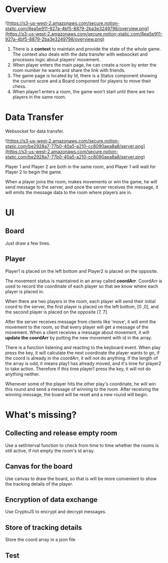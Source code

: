 # Overview

![https://s3-us-west-2.amazonaws.com/secure.notion-static.com/8ea5e911-927a-4bf5-8879-2ba3e3249798/overview.png](https://s3-us-west-2.amazonaws.com/secure.notion-static.com/8ea5e911-927a-4bf5-8879-2ba3e3249798/overview.png)

1. There is a **context** to maintain and provide the state of the whole game. The context also deals with the data transfer with websocket and processes logic about players' movement.
2. When player enters the main page, he can create a room by enter the room number he wants and share the link with friends. 
3. The game page is located by Id, there is a Status component showing the current score and a Board component for players to move their chess.
4. When player1 enters a room, the game won't start until there are two players in the same room.

# Data Transfer

Websocket for data transfer.

![https://s3-us-west-2.amazonaws.com/secure.notion-static.com/be2928a7-77b0-40a5-a210-cc8090aea8a8/server.png](https://s3-us-west-2.amazonaws.com/secure.notion-static.com/be2928a7-77b0-40a5-a210-cc8090aea8a8/server.png)

Player 1 and Player 2 are both in the same room, and Player 1 will  wait for Player 2 to begin the game. 

When a player joins the room, makes movements or win the game, he will send message to the server, and once the server receives the message, it will emits the message data to the room where players are in.

# UI

## Board

Just draw a few lines.

## Player

Player1 is placed on the left bottom and Player2 is placed on the opposite.

The movement status is maintained in an array called **coordArr**. CoordArr is used to record the coordinate of each player so that we know where each player is placed in.

When there are two players in the room, each player will send their initial coord to the server, the first player is placed on the left bottom, [0 ,0], and the second player  is placed on the opposite [7, 7].

After the server receives message from clients like 'move', it will emit the movement to the room, so that every player will get a message of the movement. When a client receives a message about movement, it will **update the coordArr** by putting the new movement with id in the array.

There is a function listening and reacting to the keyboard event. When play press the key, it will calculate the next coordinate the player wants to go, if the coord is already in the coordArr, it will not do anything. If the length of the array is odd, it means play1 has already moved, and it's time for player2 to take action. Therefore if this time player1 press the key, it will not do anything neither.

Whenever some of the player hits the other play's coordinate, he will win this round and send a message of winning to the room. After receiving the winning message, the board will be reset and a new round will begin.

# What's missing?

## Collecting and release empty room

Use a setInterval function to check from time to time whether the rooms is still active, if not empty the room's id array.

## Canvas for the board

Use canvas to draw the board, so that is will be more convenient to show the tracking details of the player.

## Encryption of data exchange

Use CryptoJS to encrypt and decrypt messages.

## Store of tracking details

Store the coord array in a json file

## Test